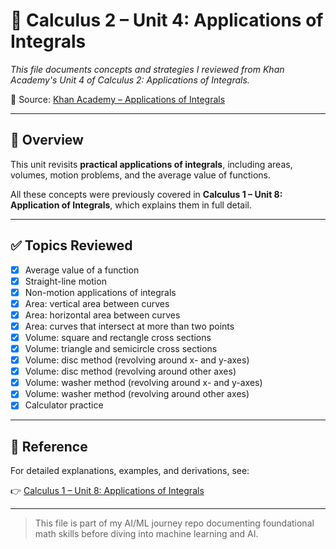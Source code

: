 # 📘 Calculus 2 – Unit 4: Applications of Integrals

*This file documents concepts and strategies I reviewed from Khan Academy's Unit 4 of Calculus 2: Applications of Integrals.*

🔗 Source: [Khan Academy – Applications of Integrals](https://www.khanacademy.org/math/calculus-2/cs2-applications-of-integrals)

---

## 📌 Overview

This unit revisits **practical applications of integrals**, including areas, volumes, motion problems, and the average value of functions.

All these concepts were previously covered in **Calculus 1 – Unit 8: Application of Integrals**, which explains them in full detail.

---

## ✅ Topics Reviewed

* [x] Average value of a function  
* [x] Straight-line motion  
* [x] Non-motion applications of integrals  
* [x] Area: vertical area between curves  
* [x] Area: horizontal area between curves  
* [x] Area: curves that intersect at more than two points  
* [x] Volume: square and rectangle cross sections  
* [x] Volume: triangle and semicircle cross sections  
* [x] Volume: disc method (revolving around x- and y-axes)  
* [x] Volume: disc method (revolving around other axes)  
* [x] Volume: washer method (revolving around x- and y-axes)  
* [x] Volume: washer method (revolving around other axes)  
* [x] Calculator practice  

---

## 🔗 Reference

For detailed explanations, examples, and derivations, see:

👉 [Calculus 1 – Unit 8: Applications of Integrals](../calculus%201/unit8-applications%20of%20integrals.md)

---

> This file is part of my AI/ML journey repo documenting foundational math skills before diving into machine learning and AI.

